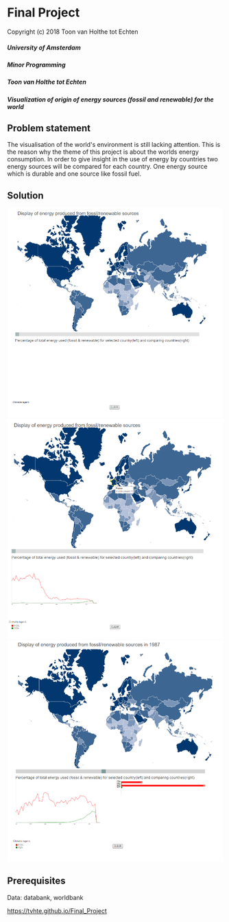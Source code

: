 # Final Project

Copyright (c) 2018 Toon van Holthe tot Echten

##### University of Amsterdam
##### Minor Programming
##### Toon van Holthe tot Echten
##### Visualization of origin of energy sources (fossil and renewable) for the world

## Problem statement

The visualisation of the world's environment is still lacking attention. This is the reason why the theme of this project is about the worlds energy consumption. In order to give insight in the use of energy by countries two energy sources will be compared for each country. One energy source which is durable and one source like fossil fuel.

## Solution

![alt text](https://github.com/TVHTE/Final_Project/blob/master/doc/1.png)
![alt text](https://github.com/TVHTE/Final_Project/blob/master/doc/2.png)
![alt text](https://github.com/TVHTE/Final_Project/blob/master/doc/3.png)

## Prerequisites

Data: databank, worldbank

https://tvhte.github.io/Final_Project
